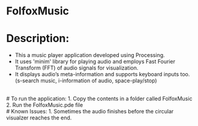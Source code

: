 # FolfoxMusic
# Description:
- This a music player application developed using Processing.
- It uses 'minim' library for playing audio and employs Fast Fourier Transform (FFT) of audio signals for visualization. 
- It displays audio’s meta-information and supports keyboard inputs too.(s-search music, i-information of audio, space-play/stop)
</br>
# To run the application:
1. Copy the contents in a folder called FolfoxMusic
2. Run the FolfoxMusic.pde file
</br>
# Known Issues:
1. Sometimes the audio finishes before the circular visualzer reaches the end.
